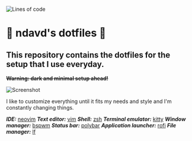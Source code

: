 ![Lines of code](https://img.shields.io/tokei/lines/github/ndav1d/dotfiles)
# :space_invader: ndavd's dotfiles :space_invader:
## This repository contains the dotfiles for the setup that I use everyday.
~~**Warning: dark and minimal setup ahead!**~~

![Screenshot](https://raw.githubusercontent.com/ndav1d/dotfiles/main/.github/bg.png)

I like to customize everything until it fits my needs and style and I'm
constantly changing things.

***IDE:***                   [neovim](https://github.com/ndav1d/dotfiles/tree/main/.config/nvim)
***Text editor:***           [vim](https://github.com/ndav1d/dotfiles/tree/main/.vim)
***Shell:***                 [zsh](https://github.com/ndav1d/dotfiles/tree/main/.zsh)
***Terminal emulator:***     [kitty](https://github.com/ndav1d/dotfiles/tree/main/.config/kitty)
***Window manager:***        [bspwm](https://github.com/ndav1d/dotfiles/tree/main/.config/bspwm)
***Status bar:***            [polybar](https://github.com/ndav1d/dotfiles/tree/main/.config/polybar)
***Application launcher:***  [rofi](https://github.com/ndav1d/dotfiles/tree/main/.config/rofi)
***File manager:***          [lf](https://github.com/ndav1d/dotfiles/tree/main/.config/lf)
